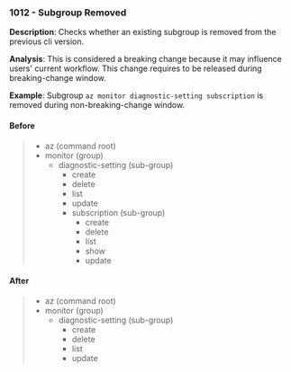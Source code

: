 ### 1012 - Subgroup Removed

**Description**: Checks whether an existing subgroup is removed from the previous cli version. 

**Analysis**: This is considered a breaking change because it may influence users' current workflow. This change requires to be released during breaking-change window.

**Example**: Subgroup `az monitor diagnostic-setting subscription` is removed during non-breaking-change window.

#### Before
> + az (command root) 
>  + monitor (group)
>    + diagnostic-setting (sub-group)
>      + create 
>      + delete 
>      + list 
>      + update
>      + subscription (sub-group)
>        + create
>        + delete
>        + list
>        + show
>        + update

#### After 
> + az (command root) 
>  + monitor (group)
>    + diagnostic-setting (sub-group)
>      + create 
>      + delete 
>      + list 
>      + update
>